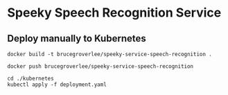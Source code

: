 # Speeky Speech Recognition Service

## Deploy manually to Kubernetes

```
docker build -t brucegroverlee/speeky-service-speech-recognition .
```

```
docker push brucegroverlee/speeky-service-speech-recognition
```

```
cd ./kubernetes
kubectl apply -f deployment.yaml
```
